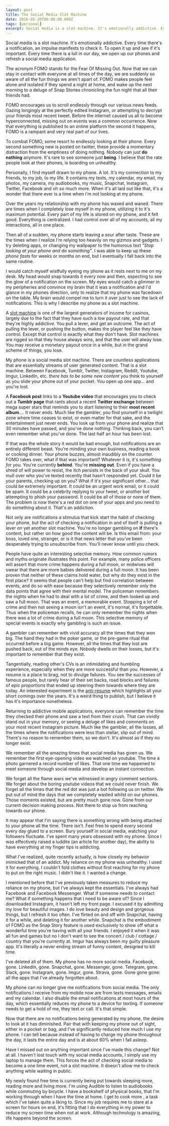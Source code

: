 ```yaml
---
layout: post
title: The Social Media Slot Machine
date: 2016-05-26T00:00:00.000Z
tags: [personal]
excerpt: Social media is a slot machine. It's emotionally addictive. Every time there's a notification, an impulse manifests to check it.
---
```


Social media is a slot machine. It's emotionally addictive. Every time there's a notification, an impulse manifests to check it. To open it up and see if it's important. Every time there is a lull in our day, we open up our phones and refresh a social media application.

The acronym FOMO stands for the Fear Of Missing Out. Now that we can stay in contact with everyone at all times of the day, we are suddenly so aware of all the fun things we aren't apart of. FOMO makes people feel alone and isolated if they spend a night at home, and wake up the next morning to a deluge of Snap Stories chronicling the fun night that all their friends had.

FOMO encourages us to scroll endlessly through our various news feeds. Gazing longingly at the perfectly edited Instagram, or attempting to decrypt your friends most recent tweet. Before the internet caused us all to become hyperconnected, missing out on events was a common occurrence. Now that everything is published to an online platform the second it happens, FOMO is a rampant and very real part of our lives.

To combat FOMO, some resort to endlessly looking at their phone. Every second something new is posted on twitter, these provide a momentary distraction from the emptiness of doing nothing. Nobody can just **do nothing** anymore. It's rare to see someone just **being**. I believe that the rate people look at their phones, is boarding on unhealthy.

Personally, I find myself drawn to my phone. A lot. It's my connection to my friends, to my job, to my life. It contains my texts, my calendar, my email, my photos, my camera, my audiobooks, my music, Snapchat, Instagram, Twitter, Facebook and oh so much more. When it's all laid out like that, it's a wonder that there ever is a time when i'm _not_ looking at my phone.

Over the years my relationship with my phone has waxed and waned. There are times when I completely lose myself in my phone, utilizing it to it's maximum potential. Every part of my life is stored on my phone, and it felt good. Everything is centralized. I had control over all of my accounts, all my interactions, all in one place.

Then all of a sudden, my phone starts leaving a sour after taste. These are the times when I realize I'm relying too heavily on my gizmos and gadgets. I try deleting apps, or changing my wallpaper to the humorous text _"Stop looking at your phone and do something"_. I was able to keep up these _phone fasts_ for weeks or months on end, but I eventually I fall back into the same routine.

I would catch myself wistfully eyeing my phone as it rests next to me on my desk. My head would snap towards it every now and then, expecting to see the glow of a notification on the screen. My eyes would catch a glimmer in my peripheries and convince my brain that it was a notification and I'd glance in my phones direction, only to realize that my phone was facedown on the table. My brain would compel me to turn it over just to see the lack of notifications. This is why I describe my phone as a slot machine.

A [slot machine](https://en.wikipedia.org/wiki/Slot_machine) is one of the largest generators of income for casinos, largely due to the fact that they have such a low payout rate, and that they're highly addictive. You pull a lever, and get an outcome. The act of pulling the lever, or pushing the button, makes the player feel like they have control. Except that control is exactly what they don't have. Slot machines are rigged so that they house always wins, and that the user will alway lose. You may receive a monetary payout once in a while, but in the grand scheme of things, you lose.

My phone is a social media slot machine. There are countless applications that are essentially streams of user generated content. That is a slot machine. Between Facebook, Tumblr, Twitter, Instagram, Reddit, Youtube, Imgur, LinkedIn, etc. _there has to be some new content_ you think to yourself as you slide your phone out of your pocket. You open up one app... and you're lost.

A **Facebook post** links to a **Youtube video** that encourages you to check out a **Tumblr page** that rants about a recent **Twitter exchange** between mega super stars that reminds you to start listening to their **most recent album**.... It never ends. Much like the gambler, you find yourself in a twilight zone where time ceases to exist, or even matter for that sake, and the entertainment just never ends. You look up from your phone and realize that 30 minutes have passed, and you've done nothing. Thinking back, you can't even remember what you've done. The last half an hour has been lost.

If that was the whole story it would be bad enough, but notifications are an entirely different beast. You're minding your own business, reading a book or cooking dinner. Your phone buzzes, almost inaudibly on the counter. FOMO takes over, what if that was important? Whatever it is, it's _something for you_. You're currently **behind**. You're **missing out**. Even if you have a shred of will power to resist, the itch persists in the back of your skull. You mull over who you've texted recently that hasn't responded yet. Could it be your parents, checking up on you? What if it's your significant other... that could be extremely important. It could be an urgent work email, or it could be spam. It could be a celebrity replying to your tweet, or another bot attempting to phish your password. It could be all of those or none of them. The problem is now there's a red dot on one of your apps and you need to do something about it. That's an addiction.

Not only are notifications a stimulus that kick start the habit of checking your phone, but the act of checking a notification in and of itself is pulling a lever on yet another slot machine. You're no longer gambling on **if** there's content, but rather on how good the content will be. Is this email from: your boss, loved one, stranger, or is it that news letter that you've been desperately trying to unsubscribe from. You'll never know until you check.

People have quite an interesting selective memory. How common rumors and myths originate illustrates this point. For example, many police officers will assert that more crime happens during a full moon, or midwives will swear that there are more babies delivered during a full moon. It has been proven that neither of these claims hold water, but why do they exist in the first place? It seems that people can't help but find correlation between events, and do so with ease because they selectively remember only the data points that agree with their mental model. The policeman remembers the nights when he had to deal with a lot of crime, and then looked up and saw a full moon. That was an event, a memorable event. Stopping a lot of crime and then not seeing a moon isn't an event, it's normal, it's forgettable. Thus when the policeman recalls, he can only remember the nights when there was a lot of crime during a full moon. This selective memory of special events is exactly why gambling is such an issue.

A gambler can remember with vivid accuracy all the times that they won big. The hand they had in the poker game, or the pre-game ritual that occurred before a big game. However, all the times that they lost are pushed back, out of the minds eye. Nobody dwells on their losses, but it's important to remember that they exist.

Tangentially, reading other's CVs is an intimidating and humbling experience, especially when they are more successful than you. However, a resume is a place to brag, not to divulge failures. You see the successes of famous people, but rarely hear of their set backs, road blocks and failures of epic proportions that ended up steering them towards where they are today. An interested experiment is the [anti-resume](https://www.washingtonpost.com/posteverything/wp/2014/08/08/an-artist-compiled-all-her-rejections-in-an-anti-resume/) which highlights all your short comings over the years. It's a weird thing to publish, but I believe it has it's importance nonetheless.

Returning to addictive mobile applications, everyone can remember the time they checked their phone and saw a text from their crush. That can vividly stand out in your memory, or seeing a deluge of likes and comments on your most recent Instagram picture. Much like the gambler, all the losses, all the times where the notifications were less than stellar, slip out of mind. There's no reason to remember them, so we don't. It's almost as if they no longer exist.

We remember all the amazing times that social media has given us. We remember the first eye-opening video we watched on youtube. The time a photo garnered a record number of likes. That one time we happened to meet someone through social media and develop an instant connection.

We forget all the flame wars we've witnessed in angry comment sections. We forget about the boring youtube videos that we could never finish. We forget all the times that the red dot was just a bot following us on twitter. We put out of mind the days that we completely wasted whilst on our phones. Those moments existed, but are pretty much gone now. Gone from our current decision making process. Not there to stop us from reaching towards our phone.

It may appear that I'm saying there is something wrong with being attached to your phone all the time. There isn't. Feel free to spend every second every day glued to a screen. Bury yourself in social media, watching your followers fluctuate. I've spent many years obsessed with my phone. Since I was effectively raised a luddite (an article for another day), the ability to have everything at my finger tips is addicting.

What I've realized, quite recently actually, is how closely my behavior mimicked that of an addict. My reliance on my phone was unhealthy. I used it for everything. I couldn't fold clothes without first reaching for my phone to put on the right music. I didn't like it. I wanted a change.

I mentioned before that I've previously taken measures to reduce my reliance on my phone, but I've always kept the essentials. I've always had Facebook and Facebook Messenger. What if someone needs to contact me? What if something happens that I need to be aware of? Since I downloaded Instagram, it hasn't left my front page. I excused it by admitting my love for beautiful images. I do love beauty and design and gorgeous things, but I refresh it too often. I've flirted on and off with Snapchat, having it for a while, and deleting it for another while. Snapchat is the embodiment of FOMO as the Snap Story feature is used exclusively to show off what a wonderful time you're having with all your friends. I enjoyed it when it was all fun and games but no I don't want to see the concert / club / cottage / country that you're currently at. Imgur has always been my guilty pleasure app. It's literally a never ending stream of funny content, designed to kill time.

I've deleted all of them. My phone has no more social media. Facebook, gone. LinkedIn, gone. Snapchat, gone. Messenger, gone. Telegram, gone. Slack, gone. Instagram, gone. Imgur, gone. Strava, gone. Gone gone gone: all the apps that I've already forgotten about.

My phone can no longer give me notifications from social media. The only notifications I receive from my mobile now are from texts messages, emails and my calendar. I also disable the email notifications at most hours of the day, which essentially reduces my phone to a device for texting. If someone needs to get a hold of me, they text or call. It's that simple.

Now that there are no notifications being generated by my phone, the desire to look at it has diminished. Pair that with keeping my phone out of sight, either in a pocket or bag, and I've significantly reduced how much I use my phone. I can tell because instead of having to charge my phone throughout the day, it lasts the entire day and is at about 60% when I fall asleep.

Have I missed out on anything important since I've made this change? Not at all. I haven't lost touch with my social media accounts, I simply use my laptop to manage them. This forces the act of checking social media to become a one time event, not a slot machine. It doesn't allow me to check anything while waiting in public.

My newly found free time is currently being put towards sleeping more, reading more and living more. I'm using Audible to listen to audiobooks while commuting by bicycle. I have a bookshelf of physical books, that I'm working through when I have the time at home. I get to cook more , a task which I've taken quite a liking to. Since my job requires me to stare at a screen for hours on end, it's fitting that I do everything in my power to reduce my screen time when not at work. Although technology is amazing, life happens beyond the screen.

